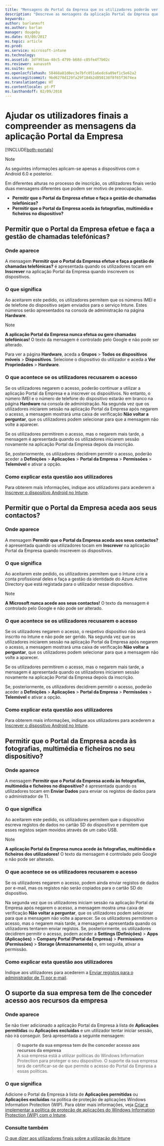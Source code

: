 ```yaml
---
title: "Mensagens do Portal da Empresa que os utilizadores poderão ver no Android"
description: "Descreve as mensagens da aplicação Portal da Empresa que os utilizadores finais do Intune poderão ver."
keywords: 
author: barlanmsft
ms.author: barlan
manager: dougeby
ms.date: 03/09/2017
ms.topic: article
ms.prod: 
ms.service: microsoft-intune
ms.technology: 
ms.assetid: 3df993aa-48c5-4799-b68d-c85fe4f7b02c
ms.reviewer: aanavath
ms.suite: ems
ms.openlocfilehash: 58468a81d0ec3e7bfc051a6edc6a09ef1c5e62a2
ms.sourcegitcommit: 9bd6278d129fa29f184b2d850138f8f65f3674ea
ms.translationtype: HT
ms.contentlocale: pt-PT
ms.lasthandoff: 02/09/2018
---
```

# <a name="help-end-users-understand-company-portal-app-messages"></a>Ajudar os utilizadores finais a compreender as mensagens da aplicação Portal da Empresa

[!INCLUDE[both-portals](./includes/note-for-both-portals.md)]

> [!NOTE]
> As seguintes informações aplicam-se apenas a dispositivos com o Android 6.0 e posterior.

Em diferentes alturas no processo de inscrição, os utilizadores finais verão duas mensagens diferentes que podem ser motivo de preocupação.

- __Permitir que o Portal da Empresa efetue e faça a gestão de chamadas telefónicas?__
- __Permitir que o Portal da Empresa aceda às fotografias, multimédia e ficheiros no dispositivo?__

## <a name="allow-company-portal-to-make-and-manage-phone-calls"></a>Permitir que o Portal da Empresa efetue e faça a gestão de chamadas telefónicas?

### <a name="where-it-appears"></a>Onde aparece
A mensagem **Permitir que o Portal da Empresa efetue e faça a gestão de chamadas telefónicas?** é apresentada quando os utilizadores tocam em **Inscrever** na aplicação Portal da Empresa quando inscrevem os dispositivos.

### <a name="what-it-means"></a>O que significa
Ao aceitarem este pedido, os utilizadores permitem que os números IMEI e de telefone do dispositivo sejam enviados para o serviço Intune. Estes números serão apresentados na consola de administração na página __Hardware__.

> [!NOTE]
> **A aplicação Portal da Empresa nunca efetua ou gere chamadas telefónicas!** O texto da mensagem é controlado pelo Google e não pode ser alterado.

Para ver a página **Hardware**, aceda a **Grupos** > **Todos os dispositivos móveis** > **Dispositivos**. Selecione o dispositivo do utilizador e aceda a **Ver Propriedades** > **Hardware**.

### <a name="what-happens-if-users-deny-access"></a>O que acontece se os utilizadores recusarem o acesso
Se os utilizadores negarem o acesso, poderão continuar a utilizar a aplicação Portal da Empresa e a inscrever os dispositivos. No entanto, o número IMEI e o número de telefone do dispositivo estarão em branco na página __Hardware__ na consola de administração. Na segunda vez que os utilizadores iniciarem sessão na aplicação Portal da Empresa após negarem o acesso, a mensagem mostrará uma caixa de verificação **Não voltar a perguntar**, que os utilizadores podem selecionar para que a mensagem não volte a aparecer.

Se os utilizadores permitirem o acesso, mas o negarem mais tarde, a mensagem é apresentada quando os utilizadores iniciarem sessão novamente na aplicação Portal da Empresa depois da inscrição.

Se, posteriormente, os utilizadores decidirem permitir o acesso, poderão aceder a **Definições** > **Aplicações** > **Portal da Empresa** > **Permissões** > **Telemóvel** e ativar a opção.

### <a name="how-to-explain-this-to-your-users"></a>Como explicar esta questão aos utilizadores
Para obterem mais informações, indique aos utilizadores para acederem a [Inscrever o dispositivo Android no Intune](/intune-user-help/enroll-your-device-in-intune-android).

## <a name="allow-company-portal-to-access-your-contacts"></a>Permitir que o Portal da Empresa aceda aos seus contactos?

### <a name="where-it-appears"></a>Onde aparece
A mensagem **Permitir que o Portal da Empresa aceda aos seus contactos?** é apresentada quando os utilizadores tocam em **Inscrever** na aplicação Portal da Empresa quando inscrevem os dispositivos.

### <a name="what-it-means"></a>O que significa
Ao aceitarem este pedido, os utilizadores permitem que o Intune crie a conta profissional deles e faça a gestão da identidade do Azure Active Directory que está registada para o utilizador nesse dispositivo.

> [!NOTE]
> **A Microsoft nunca acede aos seus contactos!** O texto da mensagem é controlado pelo Google e não pode ser alterado.

### <a name="what-happens-if-users-deny-access"></a>O que acontece se os utilizadores recusarem o acesso
Se os utilizadores negarem o acesso, o respetivo dispositivo não será inscrito no Intune e não pode ser gerido. Na segunda vez que os utilizadores iniciarem sessão na aplicação Portal da Empresa após negarem o acesso, a mensagem mostrará uma caixa de verificação **Não voltar a perguntar**, que os utilizadores podem selecionar para que a mensagem não volte a aparecer.

Se os utilizadores permitirem o acesso, mas o negarem mais tarde, a mensagem é apresentada quando os utilizadores iniciarem sessão novamente na aplicação Portal da Empresa depois da inscrição.

Se, posteriormente, os utilizadores decidirem permitir o acesso, poderão aceder a **Definições** > **Aplicações** > **Portal da Empresa** > **Permissões** > **Telemóvel** e ativar a opção.

### <a name="how-to-explain-this-to-your-users"></a>Como explicar esta questão aos utilizadores
Para obterem mais informações, indique aos utilizadores para acederem a [Inscrever o dispositivo Android no Intune](/intune-user-help/enroll-your-device-in-intune-android).

## <a name="allow-company-portal-to-access-photos-media-and-files-on-your-device"></a>Permitir que o Portal da Empresa aceda às fotografias, multimédia e ficheiros no seu dispositivo?

### <a name="where-it-appears"></a>Onde aparece
A mensagem **Permitir que o Portal da Empresa aceda às fotografias, multimédia e ficheiros no dispositivo?** é apresentada quando os utilizadores tocam em **Enviar Dados** para enviar os registos de dados para o administrador de TI.

### <a name="what-it-means"></a>O que significa
Ao aceitarem este pedido, os utilizadores permitem que o dispositivo escreva registos de dados no cartão SD do dispositivo e permitem que esses registos sejam movidos através de um cabo USB.   

> [!NOTE]
> **A aplicação Portal da Empresa nunca acede às fotografias, multimédia e ficheiros dos utilizadores!** O texto da mensagem é controlado pelo Google e não pode ser alterado.

### <a name="what-happens-if-users-deny-access"></a>O que acontece se os utilizadores recusarem o acesso
Se os utilizadores negarem o acesso, podem ainda enviar registos de dados por e-mail, mas os registos não serão copiados para o cartão SD do dispositivo.

Na segunda vez que os utilizadores iniciam sessão na aplicação Portal da Empresa após negarem o acesso, a mensagem mostra uma caixa de verificação **Não voltar a perguntar**, que os utilizadores podem selecionar para que a mensagem não volte a aparecer. Se os utilizadores permitirem o acesso, mas o negarem mais tarde, a mensagem é apresentada quando os utilizadores tentarem enviar registos. Se, posteriormente, os utilizadores decidirem permitir o acesso, podem aceder a **Settings (Definições)** > **Apps (Aplicações)** > **Company Portal (Portal da Empresa)** > **Permissions (Permissões)** > **Storage (Armazenamento)** e, em seguida, ativar a permissão.


### <a name="how-to-explain-this-to-your-users"></a>Como explicar esta questão aos utilizadores
Indique aos utilizadores para acederem a [Enviar registos para o administrador de TI por e-mail](/intune-user-help/send-logs-to-your-it-admin-by-email-android). 

## <a name="your-company-support-needs-to-give-you-access-to-company-resources"></a>O suporte da sua empresa tem de lhe conceder acesso aos recursos da empresa

### <a name="where-it-appears"></a>Onde aparece
Se não tiver adicionado a aplicação Portal da Empresa à lista de **Aplicações permitidas** ou **Aplicações excluídas** e um utilizador tentar iniciar sessão, não irá conseguir. Será apresentada a seguinte mensagem:

> **O suporte da sua empresa tem de lhe conceder acesso aos recursos da empresa**  
> A sua empresa está a utilizar políticas do Windows Information Protection para proteger o seu dispositivo. O suporte da sua empresa terá de certificar-se de que permite o acesso do Portal da Empresa a essas políticas.

### <a name="what-it-means"></a>O que significa

Adicione o Portal da Empresa à lista de **Aplicações permitidas** ou **Aplicações excluídas** na política de proteção de aplicações Windows Information Protection (WIP). Para obter mais informações, veja [Criar e implementar a política de proteção de aplicações do Windows Information Protection (WIP) com o Intune](/intune-classic/deploy-use/create-windows-information-protection-policy-with-intune).

### <a name="see-also"></a>Consulte também
[O que dizer aos utilizadores finais sobre a utilização do Intune](end-user-educate.md)
